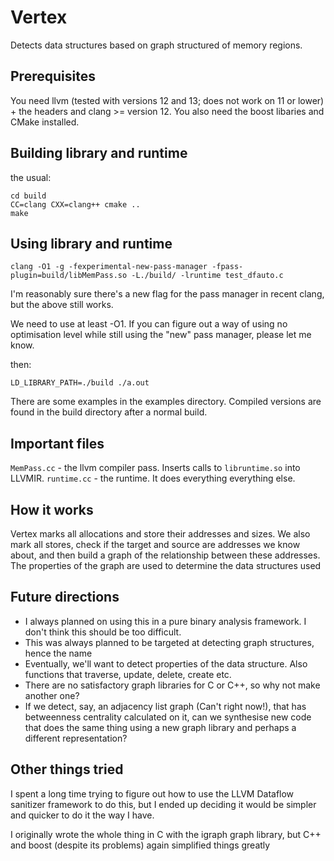 # Vertex
Detects data structures based on graph structured of memory regions.


## Prerequisites
You need llvm (tested with versions 12 and 13; does not work on 11 or lower) +
the headers and clang >= version 12. You also need the boost libaries and CMake
installed.

## Building library and runtime
the usual:
```shell
cd build
CC=clang CXX=clang++ cmake ..
make
```

## Using library and runtime
```shell
clang -O1 -g -fexperimental-new-pass-manager -fpass-plugin=build/libMemPass.so -L./build/ -lruntime test_dfauto.c 
```

I'm reasonably sure there's a new flag for the pass manager in recent clang, but
the above still works.

We need to use at least -O1. If you can figure out a way of using no
optimisation level while still using the "new" pass manager, please let me know.

then:
```shell
LD_LIBRARY_PATH=./build ./a.out
```

There are some examples in the examples directory. Compiled versions are found
in the build directory after a normal build.

## Important files
`MemPass.cc` - the llvm compiler pass. Inserts calls to `libruntime.so` into LLVMIR.
`runtime.cc` - the runtime. It does everything everything else.

## How it works
Vertex marks all allocations and store their addresses and sizes. We also mark
all stores, check if the target and source are addresses we know about, and then
build a graph of the relationship between these addresses. The properties of the
graph are used to determine the data structures used


## Future directions
- I always planned on using this in a pure binary analysis framework. I don't
  think this should be too difficult.
- This was always planned to be targeted at detecting graph structures, hence the name
- Eventually, we'll want to detect properties of the data structure. Also
  functions that traverse, update, delete, create etc.
- There are no satisfactory graph libraries for C or C++, so why not make another one?
- If we detect, say, an adjacency list graph (Can't right now!), that has
  betweenness centrality calculated on it, can we synthesise new code that does
  the same thing using a new graph library and perhaps a different
  representation?


## Other things tried
I spent a long time trying to figure out how to use the LLVM Dataflow sanitizer
framework to do this, but I ended up deciding it would be simpler and quicker to
do it the way I have. 

I originally wrote the whole thing in C with the igraph graph library, but C++
and boost (despite its problems) again simplified things greatly